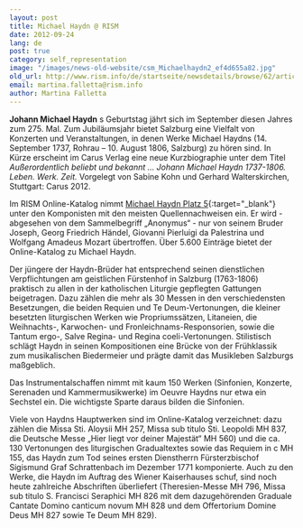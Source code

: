 ```yaml
---
layout: post
title: Michael Haydn @ RISM
date: 2012-09-24
lang: de
post: true
category: self_representation
image: "/images/news-old-website/csm_Michaelhaydn2_ef4d655a82.jpg"
old_url: http://www.rism.info/de/startseite/newsdetails/browse/62/article/64/michael-haydn-rism.html
email: martina.falletta@rism.info
author: Martina Falletta
---
```



**Johann Michael Haydn** s Geburtstag jährt sich im September diesen Jahres zum 275. Mal. Zum Jubiläumsjahr bietet Salzburg eine Vielfalt von Konzerten und Veranstaltungen, in denen Werke Michael Haydns (14. September 1737, Rohrau – 10. August 1806, Salzburg) zu hören sind. In Kürze erscheint im Carus Verlag eine neue Kurzbiographie unter dem Titel _Außerordentlich beliebt und bekannt … Johann Michael Haydn 1737-1806. Leben. Werk. Zeit._ Vorgelegt von Sabine Kohn und Gerhard Walterskirchen, Stuttgart: Carus 2012.

Im RISM Online-Katalog nimmt [Michael Haydn Platz 5](https://opac.rism.info/search?View=rism&author=michael+haydn){:target="_blank"} unter den Komponisten mit den meisten Quellennachweisen ein. Er wird - abgesehen von dem Sammelbegriff „Anonymus“ - nur von seinem Bruder Joseph, Georg Friedrich Händel, Giovanni Pierluigi da Palestrina und Wolfgang Amadeus Mozart übertroffen. Über 5.600 Einträge bietet der Online-Katalog zu Michael Haydn.

Der jüngere der Haydn-Brüder hat entsprechend seinen dienstlichen Verpflichtungen am geistlichen Fürstenhof in Salzburg (1763-1806) praktisch zu allen in der katholischen Liturgie gepflegten Gattungen beigetragen. Dazu zählen die mehr als 30 Messen in den verschiedensten Besetzungen, die beiden Requien und Te Deum-Vertonungen, die kleiner besetzten liturgischen Werken wie Propriumssätzen, Litaneien, die Weihnachts-, Karwochen- und Fronleichnams-Responsorien, sowie die Tantum ergo-, Salve Regina- und Regina coeli-Vertonungen. Stilistisch schlägt Haydn in seinen Kompositionen eine Brücke von der Frühklassik zum musikalischen Biedermeier und prägte damit das Musikleben Salzburgs maßgeblich.

Das Instrumentalschaffen nimmt mit kaum 150 Werken (Sinfonien, Konzerte, Serenaden und Kammermusikwerke) im Oeuvre Haydns nur etwa ein Sechstel ein. Die wichtigste Sparte daraus bilden die Sinfonien.

Viele von Haydns Hauptwerken sind im Online-Katalog verzeichnet: dazu zählen die Missa Sti. Aloysii MH 257, Missa sub titulo Sti. Leopoldi MH 837, die Deutsche Messe „Hier liegt vor deiner Majestät“ MH 560) und die ca. 130 Vertonungen des liturgischen Gradualtextes sowie das Requiem in c MH 155, das Haydn zum Tod seines ersten Dienstherrn Fürsterzbischof Sigismund Graf Schrattenbach im Dezember 1771 komponierte. Auch zu den Werke, die Haydn im Auftrag des Wiener Kaiserhauses schuf, sind noch heute zahlreiche Abschriften überliefert (Theresien-Messe MH 796, Missa sub titulo S. Francisci Seraphici MH 826 mit dem dazugehörenden Graduale Cantate Domino canticum novum MH 828 und dem Offertorium Domine Deus MH 827 sowie Te Deum MH 829).
